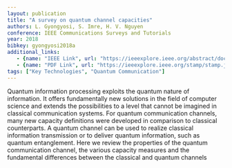```yaml
---
layout: publication
title: "A survey on quantum channel capacities"
authors: L. Gyongyosi, S. Imre, H. V. Nguyen
conference: IEEE Communications Surveys and Tutorials
year: 2018
bibkey: gyongyosi2018a
additional_links:
   - {name: "IEEE Link", url: "https://ieeexplore.ieee.org/abstract/document/8242350"}
   - {name: "PDF Link", url: "https://ieeexplore.ieee.org/stamp/stamp.jsp?arnumber=8242350"}
tags: ["Key Technologies", "Quantum Communication"]
---
```

Quantum information processing exploits the quantum nature of information. It offers fundamentally new solutions in the field of computer science and extends the possibilities to a level that cannot be imagined in classical communication systems. For quantum communication channels, many new capacity definitions were developed in comparison to classical counterparts. A quantum channel can be used to realize classical information transmission or to deliver quantum information, such as quantum entanglement. Here we review the properties of the quantum communication channel, the various capacity measures and the fundamental differences between the classical and quantum channels